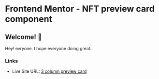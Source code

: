 # Frontend Mentor - NFT preview card component

## Welcome! 👋

Hey! evryone. I hope everyone doing great.

### Links

- Live Site URL: [3 column preview card](https://3-column-cards-component.netlify.app/)
